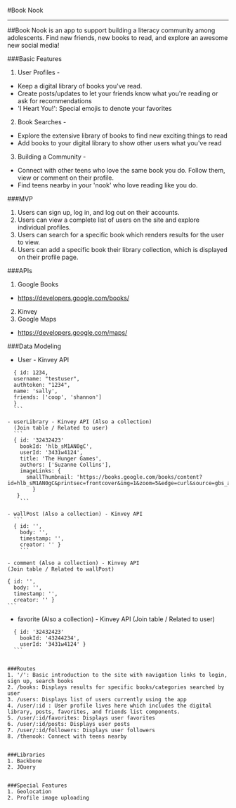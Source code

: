 #Book Nook
___
##Book Nook is an app to support building a literacy community among adolescents. Find new friends, new books to read, and explore an awesome new social media!


###Basic Features
1. User Profiles -
  - Keep a digital library of books you've read.
  - Create posts/updates to let your friends know what you're reading or ask for recommendations
  - 'I Heart You!': Special emojis to denote your favorites

2. Book Searches -
  - Explore the extensive library of books to find new exciting things to read
  - Add books to your digital library to show other users what you've read

3. Building a Community -
  - Connect with other teens who love the same book you do. Follow them, view or comment on their profile.
  - Find teens nearby in your 'nook' who love reading like you do.


###MVP
1. Users can sign up, log in, and log out on their accounts.
2. Users can view a complete list of users on the site and explore individual profiles.
3. Users can search for a specific book which renders results for the user to view.
4. Users can add a specific book their library collection, which is displayed on their profile page.


###APIs
1. Google Books
  - https://developers.google.com/books/
2. Kinvey
3. Google Maps
  - https://developers.google.com/maps/


###Data Modeling
  - User - Kinvey API
  ```
    { id: 1234,
    username: "testuser",
    authtoken: "1234",
    name: 'sally',
    friends: ['coop', 'shannon']
    }
    ```

  - userLibrary - Kinvey API (Also a collection)
    (Join table / Related to user)
    ```
    { id: '32432423'
      bookId: 'hlb_sM1AN0gC',
      userId: '3431w4124',
      title: 'The Hunger Games',
      authors: ['Suzanne Collins'],
      imageLinks: {
        smallThumbnail: 'https://books.google.com/books/content?id=hlb_sM1AN0gC&printsec=frontcover&img=1&zoom=5&edge=curl&source=gbs_api'
          }
     }
      ```

  - wallPost (Also a collection) - Kinvey API
    ```
    { id: '',
      body: '',
      timestamp: '',
      creator: '' }
      ```

  - comment (Also a collection) - Kinvey API
  (Join table / Related to wallPost)
  ```
    { id: '',
      body: '',
      timestamp: '',
      creator: '' }
    ```

  - favorite (Also a collection) - Kinvey API
  (Join table / Related to user)
  ```
    { id: '32432423'
      bookId: '43244234',
      userId: '3431w4124' }
    ```


###Routes
1. '/': Basic introduction to the site with navigation links to login, sign up, search books
2. /books: Displays results for specific books/categories searched by user
3. /users: Displays list of users currently using the app
4. /user/:id : User profile lives here which includes the digital library, posts, favorites, and friends list components.
5. /user/:id/favorites: Displays user favorites
6. /user/:id/posts: Displays user posts
7. /user/:id/followers: Displays user followers
8. /thenook: Connect with teens nearby


###Libraries
1. Backbone
2. JQuery


###Special Features
1. Geolocation
2. Profile image uploading
